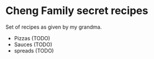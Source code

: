 # Cheng Family secret recipes

Set of recipes as given by my grandma. 

- Pizzas (TODO)
- Sauces (TODO)
- spreads (TODO)